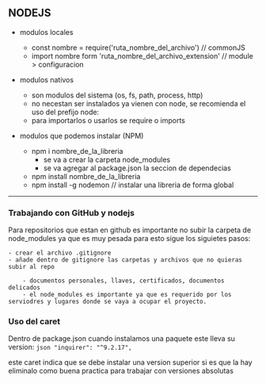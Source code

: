 ## NODEJS

- modulos locales
    - const nombre = require('ruta_nombre_del_archivo') // commonJS
    - import nombre form 'ruta_nombre_del_archivo_extension' // module > configuracion

- modulos nativos
    - son modulos del sistema (os, fs, path, process, http)
    - no necestan ser instalados ya vienen con node, se recomienda el uso del prefijo node:
    - para importarlos o usarlos se require o imports

- modulos que podemos instalar (NPM)     
    - npm i nombre_de_la_libreria
        - se va a crear la carpeta node_modules
        - se va agregar al package.json la seccion de dependecias
    - npm install nombre_de_la_libreria
    - npm install -g nodemon // instalar una libreria de forma global



--- 
### Trabajando con GitHub y nodejs

Para repositorios que estan en github es importante no subir la carpeta de node_modules ya que es muy pesada
para esto sigue los siguietes pasos: 

    - crear el archivo .gitignore
    - añade dentro de gitignore las carpetas y archivos que no quieras subir al repo
    
        - documentos personales, llaves, certificados, documentos delicados
        - el node_modules es importante ya que es requerido por los serviodres y lugares donde se vaya a ocupar el proyecto.

### Uso del caret
    
Dentro de package.json cuando instalamos una paquete este lleva su version: 
    ````json
         "inquirer": "^9.2.17",
    ````

este caret indica que se debe instalar una version superior si es que la hay
eliminalo como buena practica para trabajar con versiones absolutas
   



